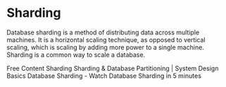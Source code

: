 # Sharding

Database sharding is a method of distributing data across multiple machines. It is a horizontal scaling technique, as opposed to vertical scaling, which is scaling by adding more power to a single machine. Sharding is a common way to scale a database.

<ResourceGroupTitle>Free Content</ResourceGroupTitle>
<BadgeLink colorScheme='yellow' badgeText='Read' href='https://dev.to/karanpratapsingh/system-design-the-complete-course-10fo#sharding'>Sharding</BadgeLink>
<BadgeLink colorScheme='red' badgeText='Watch' href='https://www.youtube.com/watch?v=RynPj8C0BXA'>Sharding & Database Partitioning | System Design Basics</BadgeLink>
<BadgeLink colorScheme='red' badgeText='Watch' href='https://www.youtube.com/watch?v=hdxdhCpgYo8'>Database Sharding - Watch</BadgeLink>
<BadgeLink colorScheme='red' badgeText='Watch' href='https://www.youtube.com/watch?v=kSH4bt8ypOQ'>Database Sharding in 5 minutes</BadgeLink>
